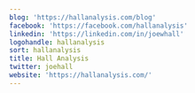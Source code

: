 ```yaml
---
blog: 'https://hallanalysis.com/blog'
facebook: 'https://facebook.com/hallanalysis'
linkedin: 'https://linkedin.com/in/joewhall'
logohandle: hallanalysis
sort: hallanalysis
title: Hall Analysis
twitter: joehall
website: 'https://hallanalysis.com/'
---
```

